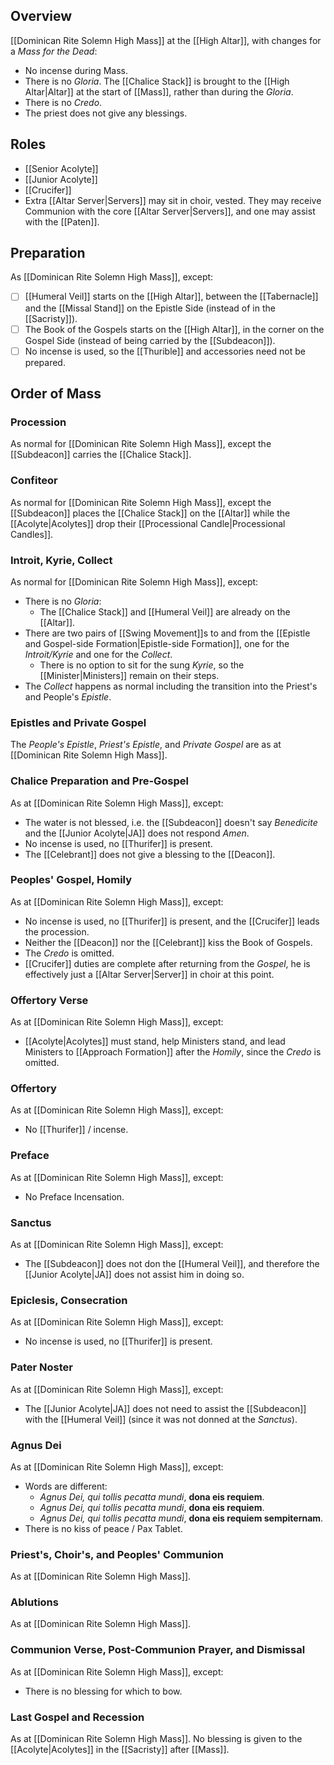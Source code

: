 ## Overview
[[Dominican Rite Solemn High Mass]] at the [[High Altar]], with changes for a _Mass for the Dead_:

- No incense during Mass.
- There is no _Gloria_. The [[Chalice Stack]] is brought to the [[High Altar|Altar]] at the start of [[Mass]], rather than during the _Gloria_.
- There is no _Credo_.
- The priest does not give any blessings.
## Roles
- [[Senior Acolyte]]
- [[Junior Acolyte]]
- [[Crucifer]]
- Extra [[Altar Server|Servers]] may sit in choir, vested. They may receive Communion with the core [[Altar Server|Servers]], and one may assist with the [[Paten]].
## Preparation
As [[Dominican Rite Solemn High Mass]], except:

- [ ] [[Humeral Veil]] starts on the [[High Altar]], between the [[Tabernacle]] and the [[Missal Stand]] on the Epistle Side (instead of in the [[Sacristy]]).
- [ ] The Book of the Gospels starts on the [[High Altar]], in the corner on the Gospel Side (instead of being carried by the [[Subdeacon]]).
- [ ] No incense is used, so the [[Thurible]] and accessories need not be prepared.

## Order of Mass

### Procession
As normal for [[Dominican Rite Solemn High Mass]], except the [[Subdeacon]] carries the [[Chalice Stack]].

### Confiteor
As normal for [[Dominican Rite Solemn High Mass]], except the [[Subdeacon]] places the [[Chalice Stack]] on the [[Altar]] while the [[Acolyte|Acolytes]] drop their [[Processional Candle|Processional Candles]].

### Introit, Kyrie, Collect
As normal for [[Dominican Rite Solemn High Mass]], except:

- There is no _Gloria_:
	- The [[Chalice Stack]] and [[Humeral Veil]] are already on the [[Altar]].
- There are two pairs of [[Swing Movement]]s to and from the [[Epistle and Gospel-side Formation|Epistle-side Formation]], one for the _Introit/Kyrie_ and one for the _Collect_.
	- There is no option to sit for the sung _Kyrie_, so the [[Minister|Ministers]] remain on their steps.
- The _Collect_ happens as normal including the transition into the Priest's and People's _Epistle_.

### Epistles and Private Gospel
The _People's Epistle_, _Priest's Epistle_, and _Private Gospel_ are as at [[Dominican Rite Solemn High Mass]].

### Chalice Preparation and Pre-Gospel
As at [[Dominican Rite Solemn High Mass]], except:

- The water is not blessed, i.e. the [[Subdeacon]] doesn't say _Benedicite_ and the [[Junior Acolyte|JA]] does not respond _Amen_.
- No incense is used, no [[Thurifer]] is present.
- The [[Celebrant]] does not give a blessing to the [[Deacon]].

### Peoples' Gospel, Homily
As at [[Dominican Rite Solemn High Mass]], except:

- No incense is used, no [[Thurifer]] is present, and the [[Crucifer]] leads the procession.
- Neither the [[Deacon]] nor the [[Celebrant]] kiss the Book of Gospels.
- The _Credo_ is omitted.
- [[Crucifer]] duties are complete after returning from the _Gospel_, he is effectively just a [[Altar Server|Server]] in choir at this point.

### Offertory Verse
As at [[Dominican Rite Solemn High Mass]], except:

- [[Acolyte|Acolytes]] must stand, help Ministers stand, and lead Ministers to [[Approach Formation]] after the _Homily_, since the _Credo_ is omitted.

### Offertory
As at [[Dominican Rite Solemn High Mass]], except:

- No [[Thurifer]] / incense.

### Preface
As at [[Dominican Rite Solemn High Mass]], except:

- No Preface Incensation.
### Sanctus
As at [[Dominican Rite Solemn High Mass]], except:

- The [[Subdeacon]] does not don the [[Humeral Veil]], and therefore the [[Junior Acolyte|JA]] does not assist him in doing so.

### Epiclesis, Consecration
As at [[Dominican Rite Solemn High Mass]], except:

- No incense is used, no [[Thurifer]] is present.

### Pater Noster
As at [[Dominican Rite Solemn High Mass]], except:

- The [[Junior Acolyte|JA]] does not need to assist the [[Subdeacon]] with the [[Humeral Veil]] (since it was not donned at the _Sanctus_).

### Agnus Dei
As at [[Dominican Rite Solemn High Mass]], except:

- Words are different:
	- _Agnus Dei, qui tollis pecatta mundi_, **dona eis requiem**.
	- _Agnus Dei, qui tollis pecatta mundi_, **dona eis requiem**.
	- _Agnus Dei, qui tollis pecatta mundi_, **dona eis requiem sempiternam**.
- There is no kiss of peace / Pax Tablet.

### Priest's, Choir's, and Peoples' Communion
As at [[Dominican Rite Solemn High Mass]].

### Ablutions
As at [[Dominican Rite Solemn High Mass]].

### Communion Verse, Post-Communion Prayer, and Dismissal
As at [[Dominican Rite Solemn High Mass]], except:

- There is no blessing for which to bow.

### Last Gospel and Recession
As at [[Dominican Rite Solemn High Mass]]. No blessing is given to the [[Acolyte|Acolytes]] in the [[Sacristy]] after [[Mass]].
